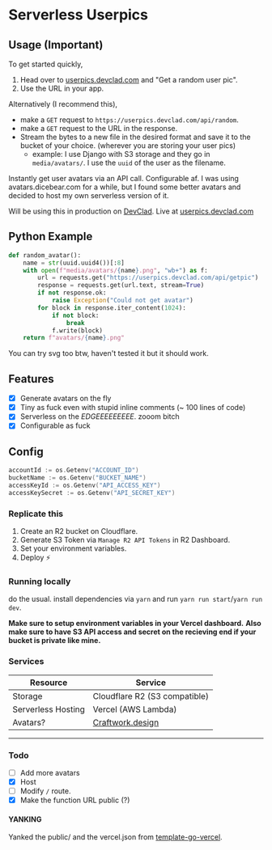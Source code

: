 # Serverless Userpics

## Usage (Important)

To get started quickly,

1. Head over to [userpics.devclad.com](https://userpics.devclad.com) and "Get a random user pic".
2. Use the URL in your app.

Alternatively (I recommend this),

- make a `GET` request to `https://userpics.devclad.com/api/random`.
- make a `GET` request to the URL in the response.
- Stream the bytes to a new file in the desired format and save it to the bucket of your choice. (wherever you are storing your user pics)
  - example: I use Django with S3 storage and they go in `media/avatars/`. I use the `uuid` of the user as the filename.

Instantly get user avatars via an API call. Configurable af.
I was using avatars.dicebear.com for a while, but I found some better avatars and decided to host my own serverless version of it.

Will be using this in production on [DevClad](https://devclad.com).
Live at [userpics.devclad.com](https://userpics.devclad.com)

## Python Example

``` python
def random_avatar():
    name = str(uuid.uuid4())[:8]
    with open(f"media/avatars/{name}.png", "wb+") as f:
        url = requests.get("https://userpics.devclad.com/api/getpic")
        response = requests.get(url.text, stream=True)
        if not response.ok:
            raise Exception("Could not get avatar")
        for block in response.iter_content(1024):
            if not block:
                break
            f.write(block)
    return f"avatars/{name}.png"
```

You can try svg too btw, haven't tested it but it should work.

## Features

- [x] Generate avatars on the fly
- [x] Tiny as fuck even with stupid inline comments (~ 100 lines of code)
- [x] Serverless on the *EDGEEEEEEEEE*. zooom bitch
- [x] Configurable as fuck

## Config

``` go
accountId := os.Getenv("ACCOUNT_ID")
bucketName := os.Getenv("BUCKET_NAME")
accessKeyId := os.Getenv("API_ACCESS_KEY")
accessKeySecret := os.Getenv("API_SECRET_KEY")
```

### Replicate this

1. Create an R2 bucket on Cloudflare.
2. Generate S3 Token via `Manage R2 API Tokens` in R2 Dashboard.
3. Set your environment variables.
4. Deploy ⚡

### Running locally

do the usual. install dependencies via `yarn` and run `yarn run start`/`yarn run dev`.

**Make sure to setup environment variables in your Vercel dashboard.**
**Also make sure to have S3 API access and secret on the recieving end if your bucket is private like mine.**

### Services

| Resource | Service |
| --- | --- |
| Storage | Cloudflare R2 (S3 compatible) |
| Serverless Hosting | Vercel (AWS Lambda) |
| Avatars? | [Craftwork.design](https://craftwork.design) |

---

### Todo

- [ ] Add more avatars
- [X] Host
- [ ] Modify `/` route.
- [X] Make the function URL public (?)

#### YANKING

Yanked the public/ and the vercel.json from [template-go-vercel](https://github.com/riccardogiorato/template-go-vercel).

